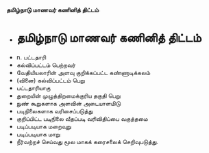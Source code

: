 **தமிழ்நாடு மாணவர் கணினித் திட்டம்**
- # தமிழ்நாடு மாணவர் கணினித் திட்டம்
- n. பட்டதாரி
- கல்விப்பட்டம் பெற்றவர்
- வேதியியலாரின் அளவு குறிக்கப்பட்ட கண்ணாடிக்கலம்
- (வினை) கல்விப்பட்டம் பெறு
- பட்டதாரியாகு
- துறையின் முழுத்திறமைக்குரிய தகுதி பெறு
- நுண் கூறுகளாக அளவின் அடையாளமிடு
- படிநிலைகளாக வரிசைப்படுத்து
- குறிப்பிட்ட படிநிலை வீதப்படி வரிவிதிப்பை வகுத்தமை
- படிப்படியாக மறைவுறு
- படிப்படியாக மாறு
- நீர்வற்றச் செய்வது மூல மாகக் கரைசலைக் செறிவுபடுத்து.

